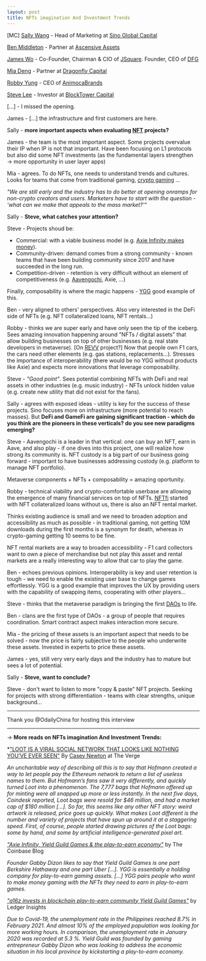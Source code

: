 ```yaml
---
layout: post
title: NFTs imagination And Investment Trends
---
```

[MC] [Sally Wang](https://twitter.com/sallywang666) - Head of Marketing at [Sino Global Capital](https://twitter.com/sinoglobalcap) 

[Ben Middleton](https://www.linkedin.com/in/ben-middleton-b32388aa/?originalSubdomain=uk) - Partner at [Ascensive Assets](https://twitter.com/ascensiveasset?lang=en)

[James Wo](https://twitter.com/realjameswo) - Co-Founder, Chairman & CIO of [JSquare](https://twitter.com/JSquare_co). Founder, CEO of [DFG](https://twitter.com/DFG_OfficiaI) 

[Mia Deng](https://twitter.com/miagegedeng) - Partner at [Dragonfly Capital](https://twitter.com/dragonfly_cap) 

[Robby Yung](https://twitter.com/viewfromhk) - CEO of [AnimocaBrands](https://www.animocabrands.com/) 

[Steve Lee](https://twitter.com/xxstevelee) - Investor at [BlockTower Capital](https://twitter.com/BlockTower)

[...] - I missed the opening.

James - [...] the infrastructure and first customers are here.

Sally - **more important aspects when evaluating [NFT](https://en.wikipedia.org/wiki/Non-fungible_token#:~:text=A%20non%2Dfungible%20token%20(NFT,other%20types%20of%20digital%20files.)) projects?**

James - the team is the most important aspect. Some projects overvalue their IP when IP is not that important. Have been focusing on L1 protocols but also did some NFT investments (as the fundamental layers strengthen → more opportunity in user layer apps)

Mia - agrees. To do NFTs, one needs to understand trends and cultures. Looks for teams that come from traditional gaming, [crypto gaming](https://english.elpais.com/usa/2021-08-12/when-playing-video-games-becomes-a-full-time-job.html) ...

*"We are still early and the industry has to do better at opening onramps for non-crypto creators and users. Marketers have to start with the question - 'what can we make that appeals to the mass market?'"*

Sally - **Steve, what catches your attention?**

Steve - Projects shoud be:

- Commercial: with a viable business model (e.g. [Axie Infinity makes money](https://medium.com/efficient-frontier/axie-nftfinity-b9ce29530313)).
- Community-driven: demand comes from a strong community - known teams that have been building community since 2017 and have succeeded in the long run.
- Competition-driven - retention is very difficult without an element of competitiveness (e.g. [Aavengochi](https://aavegotchi.com/), Axie, ...)

Finally, composability is where the magic happens - [YGG](https://coinmarketcap.com/alexandria/article/what-is-yield-guild-games-ygg) good example of this.

Ben - very aligned to others' perspectives. Also very interested in the DeFi side of NFTs (e.g. NFT collateralized loans, NFT rentals...)

Robby - thinks we are super early and have only seen the tip of the iceberg. Sees amazing innovation happening around "NFTs / digital assets" that allow building businesses on top of other businesses (e.g. real state developers in metaverse). [On [REVV](https://www.revvmotorsport.com/) project?] Now that people own F1 cars, the cars need other elements (e.g. gas stations, replacements...). Stresses the importance of interoperability (there would be no YGG without products like Axie) and expects more innovations that leverage composability.

Steve - *"Good point"*. Sees potential combining NFTs with DeFi and real assets in other industries (e.g. music industry) - NFTs unlock hidden value (e.g. create new utility that did not exist for the fans).

Sally - agrees with exposed ideas - utility is key for the success of these projects. Sino focuses more on infrastructure (more potential to reach masses). But **DeFi and GameFi are gaining significant traction - which do you think are the pioneers in these verticals? do you see new paradigms emerging?**

Steve - Aavengochi is a leader in that vertical: one can buy an NFT, earn in Aave, and also play - if one dives into this project, one will realize how strong its community is. NFT custody is a big part of our business going forward - important to have businesses addressing custody (e.g. platform to manage NFT portfolio).

Metaverse components + NFTs + composability = amazing oportunity.

Robby - technical viability and crypto-comfortable userbase are allowing the emergence of many financial services on top of NFTs. [NFTfi](https://nftfi.com/) started with NFT collateralized loans without us, there is also an NFT rental market. 

Thinks existing audience is small and we need to broaden adoption and accessibility as much as possible - in traditional gaming, not getting 10M downloads during the first months is a synonym for death, whereas in crypto-gaming getting 10 seems to be fine. 

NFT rental markets are a way to broaden accessibility - F1 card collectors want to own a piece of merchandise but not play this asset and rental markets are a really interesting way to allow that car to play the game.

Ben - echoes previous opinions. Interoperability is key and user retention is tough - we need to enable the existing user base to change games effortlessly. YGG is a good example that improves the UX by providing users with the capability of swapping items, cooperating with other players...

Steve - thinks that the metaverse paradigm is bringing the first [DAOs](https://cointelegraph.com/ethereum-for-beginners/what-is-dao#:~:text=A%20decentralized%20autonomous%20organization%20(DAO,rules%20enforced%20on%20a%20blockchain.&text=A%20DAO%20works%20without%20hierarchical,a%20large%20number%20of%20purposes.)) to life.

Ben - clans are the first type of DAOs - a group of people that requires coordination. Smart contract aspect makes interaction more secure.

Mia - the pricing of these assets is an important aspect that needs to be solved - now the price is fairly subjective to the people who underwrite these assets. Invested in experts to price these assets.

James - yes, still very very early days and the industry has to mature but sees a lot of potential.

Sally - **Steve, want to conclude?**

Steve - don't want to listen to more "copy & paste" NFT projects. Seeking for projects with strong differentiation - teams with clear strengths, unique background...

---

Thank you @OdailyChina for hosting this interview

---

→ **More reads on NFTs imagination And Investment Trends:**

*["LOOT IS A VIRAL SOCIAL NETWORK THAT LOOKS LIKE NOTHING YOU’VE EVER SEEN"](https://www.theverge.com/22655077/loot-social-network-open-source-nft) By [Casey Newton](https://www.theverge.com/authors/casey-newton) at The Verge

*An uncharitable way of describing all this is to say that Hofmann created a way to let people pay the Ethereum network to return a list of useless names to them. But Hofmann’s fans saw it very differently, and quickly turned Loot into a phenomenon. The 7,777 bags that Hofmann offered up for minting were all snapped up more or less instantly. In the next five days, Coindesk reported, Loot bags were resold for $46 million, and had a market cap of $180 million [...]. So far, this seems like any other NFT story: weird artwork is released, price goes up quickly. What makes Loot different is the number and variety of projects that have spun up around it at a staggering speed. First, of course, people started drawing pictures of the Loot bags: some by hand, and some by artificial intelligence-generated pixel art.*

*["Axie Infinity, Yield Guild Games & the play-to-earn economy"](https://blog.coinbase.com/axie-infinity-yield-guild-games-the-play-to-earn-economy-e73ac6b39e6c)* by The Coinbase Blog

*Founder Gabby Dizon likes to say that Yield Guild Games is one part Berkshire Hathaway and one part Uber [...]. YGG is essentially a holding company for play-to-earn gaming assets. [...] YGG pairs people who want to make money gaming with the NFTs they need to earn in play-to-earn games.*

*["a16z invests in blockchain play-to-earn community Yield Guild Games"](https://www.ledgerinsights.com/a16z-invests-in-blockchain-play-to-earn-community-yield-guild-games/)* by Ledger Insights

*Due to Covid-19, the unemployment rate in the Philippines reached 8.7% in February 2021. And almost 10% of the employed population was looking for more working hours. In comparison, the unemployment rate in January 2020 was recorded at 5.3 %. Yield Guild was founded by gaming entrepreneur Gabby Dizon who was looking to address the economic situation in his local province by kickstarting a play-to-earn economy.*
